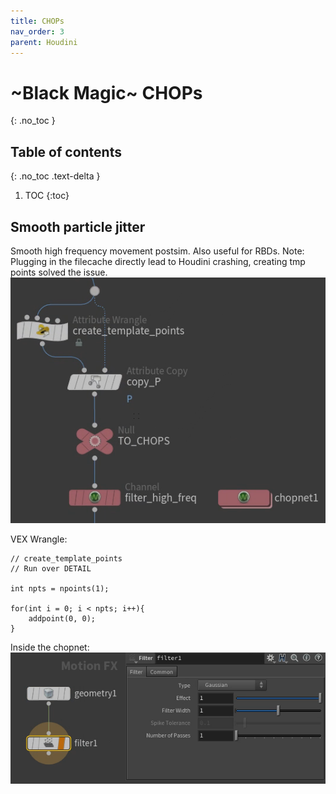 ```yaml
---
title: CHOPs
nav_order: 3
parent: Houdini
---
```


# ~Black Magic~ CHOPs
{: .no_toc }

## Table of contents
{: .no_toc .text-delta }

1. TOC
{:toc}

## Smooth particle jitter
Smooth high frequency movement postsim. Also useful for RBDs.
Note: Plugging in the filecache directly lead to Houdini crashing, creating tmp points solved the issue.
![SOP setup](./images/chops/smoothing_highfreq_01a.png "SOP setup")

VEX Wrangle:
```
// create_template_points
// Run over DETAIL

int npts = npoints(1);

for(int i = 0; i < npts; i++){
    addpoint(0, 0);
}
```
Inside the chopnet:
![CHOP setup](./images/chops/smoothing_highfreq_01b.png "SOP setup")
